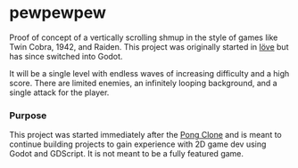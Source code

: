 # pewpewpew

Proof of concept of a vertically scrolling shmup in the style of games like Twin Cobra, 1942, and Raiden. This project was originally started in [löve](https://love2d.org) but has since switched into Godot.

It will be a single level with endless waves of increasing difficulty and a high score. There are limited enemies, an infinitely looping background, and a single attack for the player.

### Purpose

This project was started immediately after the [Pong Clone](https://github.com/davidbragg/pong) and is meant to continue building projects to gain experience with 2D game dev using Godot and GDScript. It is not meant to be a fully featured game.

